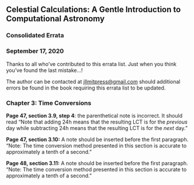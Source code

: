 ## Celestial Calculations: A Gentle Introduction to Computational Astronomy
### Consolidated Errata
### September 17, 2020
Thanks to all who’ve contributed to this errata list. Just when you think you’ve found the last mistake...!

The author can be contacted at jllmitpress@gmail.com should additional errors be found in the book requiring this errata list to be updated.

### Chapter 3: Time Conversions
**Page 47, section 3.9, step 4**: the parenthetical note is incorrect. It should read “Note that adding 24h means that the resulting LCT is for the *previous* day while subtracting 24h means that the resulting LCT is for the *next* day.”

**Page 47, section 3.10:** A note should be inserted before the first paragraph. “Note: The time conversion method presented in this section is accurate to approximately a tenth of a second.”

**Page 48, section 3.11:** A note should be inserted before the first paragraph. “Note: The time conversion method presented in this section is accurate to approximately a tenth of a second.”

